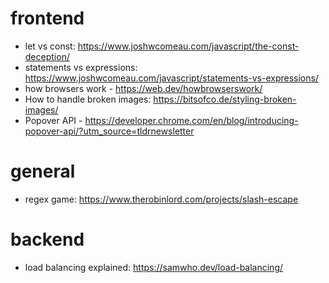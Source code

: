 # frontend

- let vs const: https://www.joshwcomeau.com/javascript/the-const-deception/
- statements vs expressions: https://www.joshwcomeau.com/javascript/statements-vs-expressions/
- how browsers work - https://web.dev/howbrowserswork/
- How to handle broken images: https://bitsofco.de/styling-broken-images/
- Popover API - https://developer.chrome.com/en/blog/introducing-popover-api/?utm_source=tldrnewsletter

# general
- regex game: https://www.therobinlord.com/projects/slash-escape

# backend
- load balancing explained: https://samwho.dev/load-balancing/
